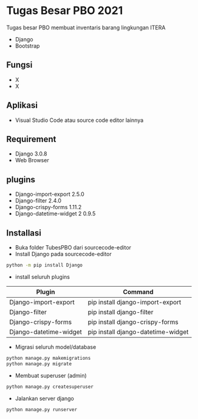 # Tugas Besar PBO 2021

Tugas besar PBO membuat inventaris barang lingkungan ITERA
- Django
- Bootstrap

## Fungsi
- X
- X

## Aplikasi
- Visual Studio Code atau source code editor lainnya

## Requirement
- Django 3.0.8
- Web Browser

## plugins
- Django-import-export 2.5.0
- Django-filter 2.4.0
- Django-crispy-forms 1.11.2
- Django-datetime-widget 2 0.9.5

## Installasi
- Buka folder TubesPBO dari sourcecode-editor
- Install Django pada sourcecode-editor
```sh
python -m pip install Django
```
- install seluruh plugins

| Plugin | Command |
| ------ | ------ |
| Django-import-export  | pip install django-import-export |
| Django-filter | pip install django-filter |
| Django-crispy-forms | pip install django-crispy-forms |
| Django-datetime-widget | pip install django-datetime-widget |

- Migrasi seluruh model/database
```sh
python manage.py makemigrations
python manage.py migrate
```
- Membuat superuser (admin)
```sh
python manage.py createsuperuser
```

- Jalankan server django
```sh
python manage.py runserver
```




